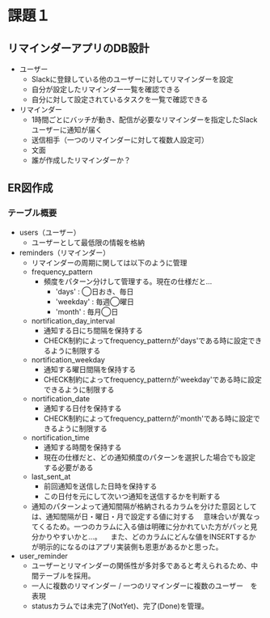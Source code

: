 # 課題１
## リマインダーアプリのDB設計
- ユーザー
  - Slackに登録している他のユーザーに対してリマインダーを設定
  - 自分が設定したリマインダー一覧を確認できる
  - 自分に対して設定されているタスクを一覧で確認できる
- リマインダー
  - 1時間ごとにバッチが動き、配信が必要なリマインダーを指定したSlackユーザーに通知が届く
  - 送信相手（一つのリマインダーに対して複数人設定可）
  - 文面
  - 誰が作成したリマインダーか？

## ER図作成
### テーブル概要
- users（ユーザー）
  - ユーザーとして最低限の情報を格納
- reminders（リマインダー）
  - リマインダーの周期に関しては以下のように管理
  - frequency_pattern
    - 頻度をパターン分けして管理する。現在の仕様だと...
      - 'days' : ◯日おき、毎日
      - 'weekday' : 毎週◯曜日
      - 'month' : 毎月◯日
  - nortification_day_interval
    - 通知する日にち間隔を保持する
    - CHECK制約によってfrequency_patternが'days'である時に設定できるように制限する
  - nortification_weekday
    - 通知する曜日間隔を保持する
    - CHECK制約によってfrequency_patternが'weekday'である時に設定できるように制限する
  - nortification_date
    - 通知する日付を保持する
    - CHECK制約によってfrequency_patternが'month'である時に設定できるように制限する
  - nortification_time
    - 通知する時間を保持する
    - 現在の仕様だと、どの通知頻度のパターンを選択した場合でも設定する必要がある
  - last_sent_at
    - 前回通知を送信した日時を保持する
    - この日付を元にして次いつ通知を送信するかを判断する
  - 通知のパターンよって通知間隔が格納されるカラムを分けた意図としては、通知間隔が日・曜日・月で設定する値に対する
  　意味合いが異なってくるため。一つのカラムに入る値は明確に分かれていた方がパッと見分かりやすいかと…。
  　また、どのカラムにどんな値をINSERTするかが明示的になるのはアプリ実装側も恩恵があるかと思った。
- user_reminder
  - ユーザーとリマインダーの関係性が多対多であると考えられるため、中間テーブルを採用。
  - 一人に複数のリマインダー / 一つのリマインダーに複数のユーザー　を表現
  - statusカラムでは未完了(NotYet)、完了(Done)を管理。
